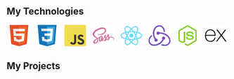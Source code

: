 <h2>My Technologies</h2>
<p align="center">
  <img src="https://raw.githubusercontent.com/devicons/devicon/master/icons/html5/html5-original.svg" alt="HTML5" height="50" width="50" style="margin-right: 10px;"/>
  <img src="https://raw.githubusercontent.com/devicons/devicon/master/icons/css3/css3-original.svg" alt="CSS3" height="50" width="50" style="margin-right: 10px;"/>
  <img src="https://raw.githubusercontent.com/devicons/devicon/master/icons/javascript/javascript-original.svg" alt="JavaScript" height="50" width="50" style="margin-right: 10px;"/>
  <img src="https://raw.githubusercontent.com/devicons/devicon/master/icons/sass/sass-original.svg" alt="SCSS" height="50" width="50" style="margin-right: 10px;"/>
  <img src="https://raw.githubusercontent.com/devicons/devicon/master/icons/react/react-original.svg" alt="React.js" height="50" width="50" style="margin-right: 10px;"/>
  <img src="https://raw.githubusercontent.com/devicons/devicon/master/icons/redux/redux-original.svg" alt="Redux" height="50" width="50" style="margin-right: 10px;"/>
  <img src="https://raw.githubusercontent.com/devicons/devicon/master/icons/nodejs/nodejs-original.svg" alt="Node.js" height="50" width="50" style="margin-right: 10px;"/>
  <img src="https://raw.githubusercontent.com/devicons/devicon/master/icons/express/express-original.svg" alt="Express.js" height="50" width="50" />
</p>
 <h2>My Projects</h2>
 

